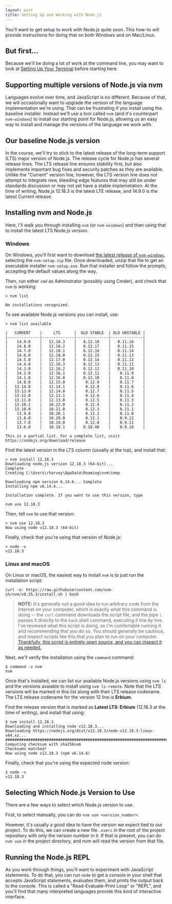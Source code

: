 ```yaml
---
layout: post
title: Setting Up and Working with Node.js
---
```


You'll want to get setup to work with Node.js quite soon. This how-to will provide instructions for doing that on both Windows and on Mac/Linux.

## But first...

Because we'll be doing a lot of work at the command line, you may want to look at [Setting Up Your Terminal](./setting-up-your-terminal) before starting here.

## Supporting multiple versions of Node.js via nvm

Languages evolve over time, and JavaScript is no different. Because of that, we will occasionally want to upgrade the version of the language implementation we're using. That can be frustrating if you install using the baseline installer. Instead we'll use a tool called `nvm` (and it's counterpart `nvm-windows`) to install our starting point for Node.js, allowing us an easy way to install and manage the versions of the language we work with.

## Our baseline Node.js version

In the course, we'll try to stick to the latest release of the long-term support (LTS) major version of Node.js. The release cycle for Node.js has several release lines. The LTS release line ensures stability first, but also implements important bug fixes and security patches as they are available. Unlike the "Current" version line, however, the LTS version line does not attempt to integrate new, bleeding edge features that may still be under standards discussion or may not yet have a stable implemetation. At the time of writing, Node.js 12.18.3 is the latest LTE release, and 14.9.0 is the latest Current release.

## Installing nvm and Node.js

Here, I'll walk you through installing `nvm` (or `nvm-windows`) and then using that to install the latest LTS Node.js version.

### Windows

On Windows, you'll first want to download [the latest release of `nvm-windows`](https://github.com/coreybutler/nvm-windows/releases), selecting the `nvm-setup.zip` file. Once downloaded, unzip that file to get an executable installer `nvm-setup.exe`. Run that installer and follow the prompts, accepting the default values along the way.

Then, run either `cmd` as Adminstrator (possibly using Cmder), and check that `nvm` is working:

```{cmd}
> nvm list

No installations recognized.
```

To see available Node.js versions you can install, use:

```{cmd}
> nvm list available

|   CURRENT    |     LTS      |  OLD STABLE  | OLD UNSTABLE |
|--------------|--------------|--------------|--------------|
|    14.9.0    |   12.18.3    |   0.12.18    |   0.11.16    |
|    14.8.0    |   12.18.2    |   0.12.17    |   0.11.15    |
|    14.7.0    |   12.18.1    |   0.12.16    |   0.11.14    |
|    14.6.0    |   12.18.0    |   0.12.15    |   0.11.13    |
|    14.5.0    |   12.17.0    |   0.12.14    |   0.11.12    |
|    14.4.0    |   12.16.3    |   0.12.13    |   0.11.11    |
|    14.3.0    |   12.16.2    |   0.12.12    |   0.11.10    |
|    14.2.0    |   12.16.1    |   0.12.11    |    0.11.9    |
|    14.1.0    |   12.16.0    |   0.12.10    |    0.11.8    |
|    14.0.0    |   12.15.0    |    0.12.9    |    0.11.7    |
|   13.14.0    |   12.14.1    |    0.12.8    |    0.11.6    |
|   13.13.0    |   12.14.0    |    0.12.7    |    0.11.5    |
|   13.12.0    |   12.13.1    |    0.12.6    |    0.11.4    |
|   13.11.0    |   12.13.0    |    0.12.5    |    0.11.3    |
|   13.10.1    |   10.22.0    |    0.12.4    |    0.11.2    |
|   13.10.0    |   10.21.0    |    0.12.3    |    0.11.1    |
|    13.9.0    |   10.20.1    |    0.12.2    |    0.11.0    |
|    13.8.0    |   10.20.0    |    0.12.1    |    0.9.12    |
|    13.7.0    |   10.19.0    |    0.12.0    |    0.9.11    |
|    13.6.0    |   10.18.1    |   0.10.48    |    0.9.10    |

This is a partial list. For a complete list, visit https://nodejs.org/download/release
```

Find the latest version in the LTS column (usually at the top), and install that:

```{cmd}
> nvm install 12.18.3                                               
Downloading node.js version 12.18.3 (64-bit)...                     
Complete                                                            
Creating C:\Users\rharvey\AppData\Roaming\nvm\temp                  
                                                                    
Downloading npm version 6.14.6... Complete                          
Installing npm v6.14.6...                                           
                                                                    
Installation complete. If you want to use this version, type        
                                                                    
nvm use 12.18.3
```

Then, tell `nvm` to use that version:

```{cmd}
> nvm use 12.18.3               
Now using node v12.18.3 (64-bit)
```

Finally, check that you're using that version of Node.js:

```{cmd}
> node -v
v12.18.3
```

### Linux and macOS

On Linux or macOS, the easiest way to install `nvm` is to just run the installation script:

```{bash}
curl -o- https://raw.githubusercontent.com/nvm-sh/nvm/v0.35.3/install.sh | bash
```

> **NOTE:** It's generally not a good idea to run arbitrary code from the Internet on your computer, which is exactly what this command is doing -- the `curl` command downloads the script file, and the pipe `|` passes it directly to the `bash` shell command, executing it line by line. I've reviewed what this script is doing, so I'm comfortable running it and recommending that you do so. You should generally be cautious, and inspect scripts like this that you plan to run on your computer. [Thankfully, this script is entirely open source, and you can inspect it as needed.](https://github.com/nvm-sh/nvm/blob/v0.35.3/install.sh)

Next, we'll verify the installation using the `command` command:

```{bash}
$ command -v nvm
nvm
```

Once that's installed, we can list our available Node.js versions using `nvm ls` and the versions avaiable to install using `nvm ls-remote`. Note that the LTS versions will be marked in this list along with their LTS release codename. The LTS release codename for the version 12 line is **Erbium**.

Find the release version that is marked as **Latest LTS: Erbium** (12.18.3 at the time of writing), and install that using:

```{bash}
$ nvm install 12.18.3
Downloading and installing node v12.18.3...
Downloading https://nodejs.org/dist/v12.18.3/node-v12.18.3-linux-x64.xz...
################################################################################100%
Computing checksum with sha256sum
Checksums matched!
Now using node v12.18.3 (npm v6.14.6)
```

Finally, check that you're using the expected node version:

```{bash}
$ node -v
v12.18.3
```

## Selecting Which Node.js Version to Use

There are a few ways to select which Node.js version to use.

First, to select manually, you can do `nvm use <version_number>`.

However, it's usually a good idea to have the version we expect tied to our project. To do this, we can create a new file `.nvmrc` in the root of the project repository with only the version number in it. If that is present, you can do `nvm use` in the project directory, and nvm will read the version from that file.

## Running the Node.js REPL

As you work through things, you'll want to experiment with JavaScript statements. To do that, you can run `node` to get a console in your shell that accepts JavaScript statements, evaluates them, and prints the output back to the console. This is called a "Read-Evaluate-Print Loop" or "REPL", and you'll find that many interpreted languages provide this kind of interactive interface.
